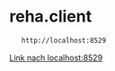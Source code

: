 # reha.client 

```bash
   http://localhost:8529
```

[Link nach localhost:8529](http://localhost:8529)


